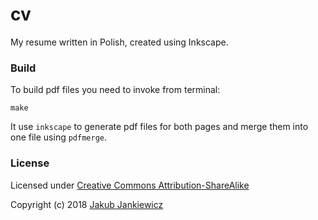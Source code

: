# cv

My resume written in Polish, created using Inkscape.

### Build

To build pdf files you need to invoke from terminal:

```
make
```

It use `inkscape` to generate pdf files for both pages and merge them into one file using `pdfmerge`.

### License

Licensed under [Creative Commons Attribution-ShareAlike](https://creativecommons.org/licenses/by-sa/3.0/)

Copyright (c) 2018 [Jakub Jankiewicz](http://jcubic.pl/jakub-jankiewicz)